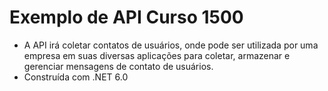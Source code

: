 # Exemplo de API Curso 1500

 - A API irá coletar contatos de usuários, onde pode ser utilizada por uma empresa em suas diversas aplicações para coletar, armazenar e gerenciar mensagens de contato de usuários.
 - Construída com .NET 6.0
